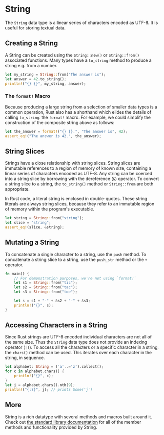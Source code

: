 # String

The `String` data type is a linear series of characters encoded as UTF-8. It is useful for storing textual data.

## Creating a String

A String can be created using the `String::new()` or `String::from()` associated functions. Many types have a `to_string` method to produce a string e.g. from a number.

```rust
let my_string = String::from("The answer is");
let answer = 42.to_string();
println!("{} {}", my_string, answer);
```

### The `format!` Macro

Because producing a large string from a selection of smaller data types is a common operation, Rust also has a shorthand which elides the details of calling `to_string`: the `format!` macro. For example, we could simplify the construction of the composite string above as follows:

```rust
let the_answer = format!("{} {}.", "The answer is", 42);
assert_eq!("The answer is 42.", the_answer);
```

## String Slices

Strings have a close relationship with string slices. String slices are immutable references to a region of memory of known size, containing a linear series of characters encoded as UTF-8. Any string can be coerced into a string slice by borrowing with the dereference (`&`) operator. To convert a string slice to a string, the `to_string()` method or `String::from` are both appropriate.

In Rust code, a literal string is enclosed in double-quotes. These string literals are always string slices, because they refer to an immutable region of memory within the program's executable.

```rust
let string = String::from("string");
let slice = "string";
assert_eq!(slice, &string);
```

## Mutating a String

To concatenate a single character to a string, use the `push` method. To concatenate a string slice to a string, use the `push_str` method or the `+` operator.

```rust
fn main() {
    // For demonstration purposes, we're not using `format!`
    let s1 = String::from("tic");
    let s2 = String::from("tac");
    let s3 = String::from("toe");

    let s = s1 + "-" + &s2 + "-" + &s3;
    println!("{}", s);
}
```

## Accessing Characters in a String

Since Rust strings are UTF-8 encoded individual characters are not all of the same size. Thus the `String` data type does not provide an indexing operator (`[]`). To access all the characters or a specific character in a string, the `chars()` method can be used. This iterates over each character in the string, in sequence.

```rust
let alphabet: String = ('a'..='z').collect();
for c in alphabet.chars() {
    println!("{}", c);
}
let j = alphabet.chars().nth(9);
println!("{:?}", j); // prints Some('j')
```

## More

String is a rich datatype with several methods and macros built around it. Check out [the standard library documentation](https://doc.rust-lang.org/std/string/struct.String.html) for all of the member methods and functionality provided by String.
